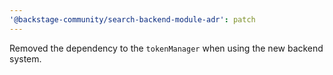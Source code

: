 ```yaml
---
'@backstage-community/search-backend-module-adr': patch
---
```


Removed the dependency to the `tokenManager` when using the new backend system.

